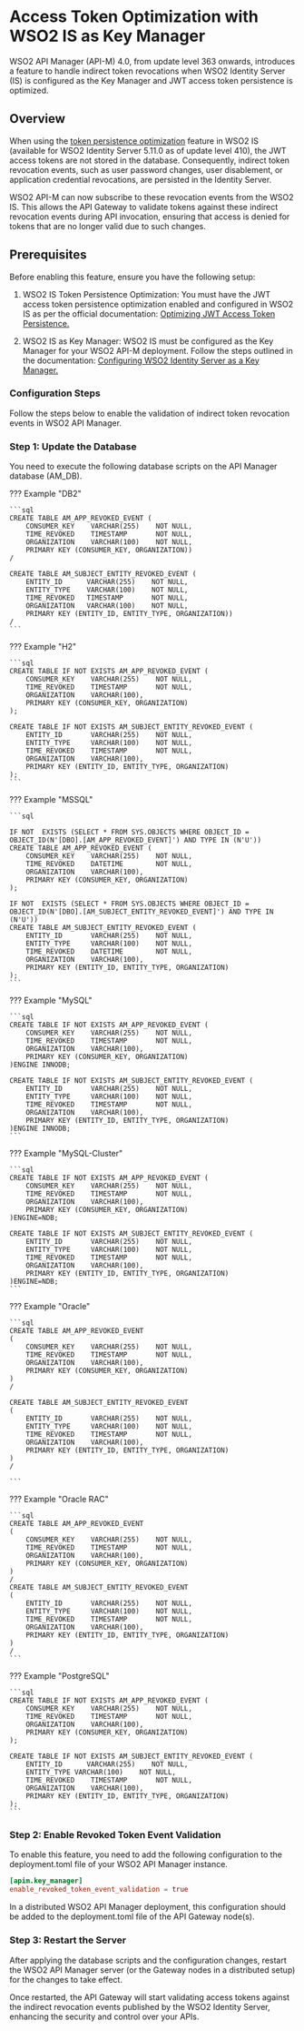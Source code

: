 # Access Token Optimization with WSO2 IS as Key Manager

WSO2 API Manager (API-M) 4.0, from update level 363 onwards, introduces a feature to handle indirect token revocations when WSO2 Identity Server (IS) is configured as the Key Manager and JWT access token persistence is optimized.

## Overview

When using the [token persistence optimization](https://is.docs.wso2.com/en/5.11.0/setup/token-persistence/#optimizing-jwt-access-token-persistence) feature in WSO2 IS (available for WSO2 Identity Server 5.11.0 as of update level 410), the JWT access tokens are not stored in the database. Consequently, indirect token revocation events, such as user password changes, user disablement, or application credential revocations, are persisted in the Identity Server.

WSO2 API-M can now subscribe to these revocation events from the WSO2 IS. This allows the API Gateway to validate tokens against these indirect revocation events during API invocation, ensuring that access is denied for tokens that are no longer valid due to such changes.

## Prerequisites

Before enabling this feature, ensure you have the following setup:

1.  WSO2 IS Token Persistence Optimization: You must have the JWT access token persistence optimization enabled and configured in WSO2 IS as per the official documentation: [Optimizing JWT Access Token Persistence.](https://is.docs.wso2.com/en/5.11.0/setup/token-persistence/#optimizing-jwt-access-token-persistence)

2.  WSO2 IS as Key Manager: WSO2 IS must be configured as the Key Manager for your WSO2 API-M deployment. Follow the steps outlined in the documentation: [Configuring WSO2 Identity Server as a Key Manager.](../configuring-wso2-identity-server-as-a-key-manager.md)

### Configuration Steps

Follow the steps below to enable the validation of indirect token revocation events in WSO2 API Manager.

### Step 1: Update the Database

You need to execute the following database scripts on the API Manager database (AM_DB).

??? Example "DB2"

    ```sql
    CREATE TABLE AM_APP_REVOKED_EVENT (
        CONSUMER_KEY    VARCHAR(255)    NOT NULL,
        TIME_REVOKED    TIMESTAMP       NOT NULL,
        ORGANIZATION    VARCHAR(100)    NOT NULL,
        PRIMARY KEY (CONSUMER_KEY, ORGANIZATION))
    /

    CREATE TABLE AM_SUBJECT_ENTITY_REVOKED_EVENT (
        ENTITY_ID      VARCHAR(255)    NOT NULL,
        ENTITY_TYPE    VARCHAR(100)    NOT NULL,
        TIME_REVOKED   TIMESTAMP       NOT NULL,
        ORGANIZATION   VARCHAR(100)    NOT NULL,
        PRIMARY KEY (ENTITY_ID, ENTITY_TYPE, ORGANIZATION))
    /
    ```

??? Example "H2"

    ```sql
    CREATE TABLE IF NOT EXISTS AM_APP_REVOKED_EVENT (
        CONSUMER_KEY    VARCHAR(255)    NOT NULL,
        TIME_REVOKED    TIMESTAMP       NOT NULL,
        ORGANIZATION    VARCHAR(100),
        PRIMARY KEY (CONSUMER_KEY, ORGANIZATION)
    );

    CREATE TABLE IF NOT EXISTS AM_SUBJECT_ENTITY_REVOKED_EVENT (
        ENTITY_ID       VARCHAR(255)    NOT NULL,
        ENTITY_TYPE     VARCHAR(100)    NOT NULL,
        TIME_REVOKED    TIMESTAMP       NOT NULL,
        ORGANIZATION    VARCHAR(100),
        PRIMARY KEY (ENTITY_ID, ENTITY_TYPE, ORGANIZATION)
    );
    ```

??? Example "MSSQL"

    ```sql

    IF NOT  EXISTS (SELECT * FROM SYS.OBJECTS WHERE OBJECT_ID = OBJECT_ID(N'[DBO].[AM_APP_REVOKED_EVENT]') AND TYPE IN (N'U'))
    CREATE TABLE AM_APP_REVOKED_EVENT (
        CONSUMER_KEY    VARCHAR(255)    NOT NULL,
        TIME_REVOKED    DATETIME        NOT NULL,
        ORGANIZATION    VARCHAR(100),
        PRIMARY KEY (CONSUMER_KEY, ORGANIZATION)
    );

    IF NOT  EXISTS (SELECT * FROM SYS.OBJECTS WHERE OBJECT_ID = OBJECT_ID(N'[DBO].[AM_SUBJECT_ENTITY_REVOKED_EVENT]') AND TYPE IN (N'U'))
    CREATE TABLE AM_SUBJECT_ENTITY_REVOKED_EVENT (
        ENTITY_ID       VARCHAR(255)    NOT NULL,
        ENTITY_TYPE     VARCHAR(100)    NOT NULL,
        TIME_REVOKED    DATETIME        NOT NULL,
        ORGANIZATION    VARCHAR(100),
        PRIMARY KEY (ENTITY_ID, ENTITY_TYPE, ORGANIZATION)
    );
    ```

??? Example "MySQL"

    ```sql
    CREATE TABLE IF NOT EXISTS AM_APP_REVOKED_EVENT (
        CONSUMER_KEY    VARCHAR(255)    NOT NULL,
        TIME_REVOKED    TIMESTAMP       NOT NULL,
        ORGANIZATION    VARCHAR(100),
        PRIMARY KEY (CONSUMER_KEY, ORGANIZATION)
    )ENGINE INNODB;

    CREATE TABLE IF NOT EXISTS AM_SUBJECT_ENTITY_REVOKED_EVENT (
        ENTITY_ID       VARCHAR(255)    NOT NULL,
        ENTITY_TYPE     VARCHAR(100)    NOT NULL,
        TIME_REVOKED    TIMESTAMP       NOT NULL,
        ORGANIZATION    VARCHAR(100),
        PRIMARY KEY (ENTITY_ID, ENTITY_TYPE, ORGANIZATION)
    )ENGINE INNODB;
    ```

??? Example "MySQL-Cluster"

    ```sql
    CREATE TABLE IF NOT EXISTS AM_APP_REVOKED_EVENT (
        CONSUMER_KEY    VARCHAR(255)    NOT NULL,
        TIME_REVOKED    TIMESTAMP       NOT NULL,
        ORGANIZATION    VARCHAR(100),
        PRIMARY KEY (CONSUMER_KEY, ORGANIZATION)
    )ENGINE=NDB;

    CREATE TABLE IF NOT EXISTS AM_SUBJECT_ENTITY_REVOKED_EVENT (
        ENTITY_ID       VARCHAR(255)    NOT NULL,
        ENTITY_TYPE     VARCHAR(100)    NOT NULL,
        TIME_REVOKED    TIMESTAMP       NOT NULL,
        ORGANIZATION    VARCHAR(100),
        PRIMARY KEY (ENTITY_ID, ENTITY_TYPE, ORGANIZATION)
    )ENGINE=NDB;       
    ```

??? Example "Oracle"

    ```sql
    CREATE TABLE AM_APP_REVOKED_EVENT
    (
        CONSUMER_KEY    VARCHAR(255)    NOT NULL,
        TIME_REVOKED    TIMESTAMP       NOT NULL,
        ORGANIZATION    VARCHAR(100),
        PRIMARY KEY (CONSUMER_KEY, ORGANIZATION)
    )
    /

    CREATE TABLE AM_SUBJECT_ENTITY_REVOKED_EVENT
    (
        ENTITY_ID       VARCHAR(255)    NOT NULL,
        ENTITY_TYPE     VARCHAR(100)    NOT NULL,
        TIME_REVOKED    TIMESTAMP       NOT NULL,
        ORGANIZATION    VARCHAR(100),
        PRIMARY KEY (ENTITY_ID, ENTITY_TYPE, ORGANIZATION)
    )
    /

    ```

??? Example "Oracle RAC"

    ```sql
    CREATE TABLE AM_APP_REVOKED_EVENT
    (
        CONSUMER_KEY    VARCHAR(255)    NOT NULL,
        TIME_REVOKED    TIMESTAMP       NOT NULL,
        ORGANIZATION    VARCHAR(100),
        PRIMARY KEY (CONSUMER_KEY, ORGANIZATION)
    )
    /
    CREATE TABLE AM_SUBJECT_ENTITY_REVOKED_EVENT
    (
        ENTITY_ID       VARCHAR(255)    NOT NULL,
        ENTITY_TYPE     VARCHAR(100)    NOT NULL,
        TIME_REVOKED    TIMESTAMP       NOT NULL,
        ORGANIZATION    VARCHAR(100),
        PRIMARY KEY (ENTITY_ID, ENTITY_TYPE, ORGANIZATION)
    )
    /
    ```

??? Example "PostgreSQL"

    ```sql
    CREATE TABLE IF NOT EXISTS AM_APP_REVOKED_EVENT (
        CONSUMER_KEY    VARCHAR(255)    NOT NULL,
        TIME_REVOKED    TIMESTAMP       NOT NULL,
        ORGANIZATION    VARCHAR(100),
        PRIMARY KEY (CONSUMER_KEY, ORGANIZATION)
    );

    CREATE TABLE IF NOT EXISTS AM_SUBJECT_ENTITY_REVOKED_EVENT (
        ENTITY_ID      VARCHAR(255)    NOT NULL,
        ENTITY_TYPE VARCHAR(100)    NOT NULL,
        TIME_REVOKED    TIMESTAMP       NOT NULL,
        ORGANIZATION    VARCHAR(100),
        PRIMARY KEY (ENTITY_ID, ENTITY_TYPE, ORGANIZATION)
    );       
    ```

### Step 2: Enable Revoked Token Event Validation

To enable this feature, you need to add the following configuration to the deployment.toml file of your WSO2 API Manager instance.

``` toml
[apim.key_manager]
enable_revoked_token_event_validation = true
```

In a distributed WSO2 API Manager deployment, this configuration should be added to the deployment.toml file of the API Gateway node(s).

### Step 3: Restart the Server

After applying the database scripts and the configuration changes, restart the WSO2 API Manager server (or the Gateway nodes in a distributed setup) for the changes to take effect.

Once restarted, the API Gateway will start validating access tokens against the indirect revocation events published by the WSO2 Identity Server, enhancing the security and control over your APIs.